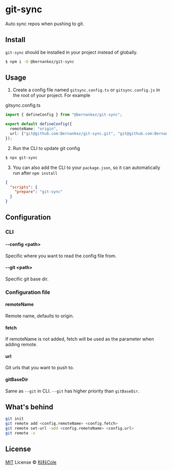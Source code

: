 # git-sync

Auto sync repos when pushing to git.

## Install

`git-sync` should be installed in your project instead of globally. 

```sh
$ npm i -D @bernankez/git-sync
```

## Usage

1. Create a config file named `gitsync.config.ts` or `gitsync.config.js` in the root of your project. For example

gitsync.config.ts
```ts
import { defineConfig } from "@bernankez/git-sync";

export default defineConfig({
  remoteName: "origin",
  url: ["git@github.com:Bernankez/git-sync.git", "git@github.com:Bernankez/example.git"]
});
```

2. Run the CLI to update git config

```sh
$ npx git-sync
```

3. You can also add the CLI to your `package.json`, so it can automatically run after `npm install` 

```json
{
  "scripts": {
    "prepare": "git-sync"
  }
}
```

## Configuration

### CLI

#### --config \<path\>

Specific where you want to read the config file from.

#### --git \<path\>

Specific git base dir.

### Configuration file

#### remoteName

Remote name, defaults to origin.

#### fetch

If remoteName is not added, fetch will be used as the parameter when adding remote.

#### url

Git urls that you want to push to.

#### gitBaseDir

Same as `--git` in CLI. `--git` has higher priority than `gitBaseDir`.

## What's behind

```sh
git init
git remote add <config.remoteName> <config.fetch>
git remote set-url -add <config.remoteName> <config.url>
git remote -v
```

## License

[MIT](LICENSE) License © [科科Cole](https://github.com/Bernankez)